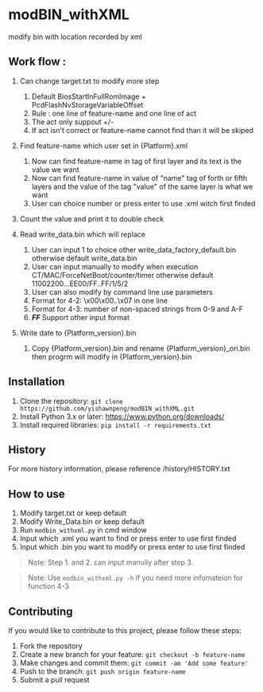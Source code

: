# modBIN_withXML
modify bin with location recorded by xml

## Work flow :
1. Can change target.txt to modify more step
   1. Default BiosStartInFullRomImage + PcdFlashNvStorageVariableOffset
   2. Rule : one line of feature-name and one line of act 
   3. The act only suppout +/-
   4. If act isn't correct or feature-name cannot find than it will be skiped

2. Find feature-name which user set in {Platform}.xml
   1. Now can find feature-name in tag of first layer and its text is the value we want
   2. Now can find feature-name in value of "name" tag of forth or fifth layers and the value of the tag "value" of the same layer is what we want
   3. User can choice number or press enter to use .xml witch first finded

3. Count the value and print it to double check

4. Read write_data.bin which will replace 
   1. User can input 1 to choice other write_data_factory_default.bin
      otherwise default write_data.bin
   2. User can input manually to modify when execution CT/MAC/ForceNetBoot/counter/timer otherwise default 11002200...EE00/FF..FF/1/5/2
   3. User can also modify by command line use parameters
   4. Format for 4-2: \x00\x00\..\x07 in one line
   5. Format for 4-3: number of non-spaced strings from 0-9 and A-F
   6. ***FF*** Support other input format
5. Write date to {Platform_version}.bin
   1. Copy {Platform_version}.bin and rename {Platform_version}_ori.bin then progrm will modify in {Platform_version}.bin

## Installation
1. Clone the repository: ```git clone https://github.com/yishawnpeng/modBIN_withXML.git```
2. Install Python 3.x or later: https://www.python.org/downloads/
3. Install required libraries: ```pip install -r requirements.txt```

## History
For more history information, please reference /history/HISTORY.txt

## How to use
1. Modify target.txt or keep default
2. Modify Write_Data.bin or keep default
3. Run ```modbin_withxml.py``` in cmd window
4. Input which .xml you want to find or press enter to use first finded
5. Input which .bin you want to modify or press enter to use first finded

> Note: Step 1. and 2. can input manully after step 3.

> Note: Use ```modbin_withxml.py -h``` if you need more infomateion for function 4-3

## Contributing
If you would like to contribute to this project, please follow these steps:
 1. Fork the repository
 2. Create a new branch for your feature: ```git checkout -b feature-name```
 3. Make changes and commit them: ```git commit -am 'Add some feature'```
 4. Push to the branch: ```git push origin feature-name```
 5. Submit a pull request